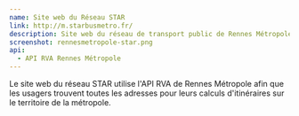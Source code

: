 ```yaml
---
name: Site web du Réseau STAR
link: http://m.starbusmetro.fr/
description: Site web du réseau de transport public de Rennes Métropole
screenshot: rennesmetropole-star.png
api:
  - API RVA Rennes Métropole
---
```


Le site web du réseau STAR utilise l'API RVA de Rennes Métropole afin que les usagers trouvent toutes les adresses pour leurs calculs d'itinéraires sur le territoire de la métropole.
